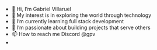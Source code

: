 - 👋 Hi, I’m Gabriel Villaruel
- 👀 My interest is in exploring the world through technology
- 🌱 I’m currently learning full stack development
- 💞️ I’m passionate about building projects that serve others
- 📫 How to reach me Discord @gpv
- 

<!---
GPVcode/GPVcode is a ✨ special ✨ repository because its `README.md` (this file) appears on your GitHub profile.
You can click the Preview link to take a look at your changes.
--->
